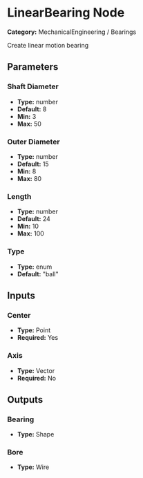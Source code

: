 
# LinearBearing Node

**Category:** MechanicalEngineering / Bearings

Create linear motion bearing

## Parameters


### Shaft Diameter
- **Type:** number
- **Default:** 8
- **Min:** 3
- **Max:** 50



### Outer Diameter
- **Type:** number
- **Default:** 15
- **Min:** 8
- **Max:** 80



### Length
- **Type:** number
- **Default:** 24
- **Min:** 10
- **Max:** 100



### Type
- **Type:** enum
- **Default:** "ball"





## Inputs


### Center
- **Type:** Point
- **Required:** Yes



### Axis
- **Type:** Vector
- **Required:** No



## Outputs


### Bearing
- **Type:** Shape



### Bore
- **Type:** Wire




